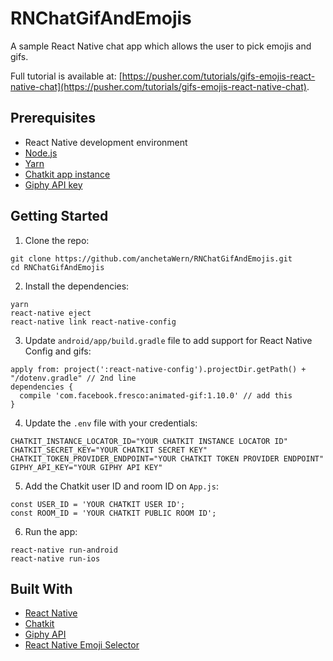 # RNChatGifAndEmojis
A sample React Native chat app which allows the user to pick emojis and gifs.

Full tutorial is available at: [https://pusher.com/tutorials/gifs-emojis-react-native-chat](https://pusher.com/tutorials/gifs-emojis-react-native-chat).

## Prerequisites

-   React Native development environment
-   [Node.js](https://nodejs.org/en/)
-   [Yarn](https://yarnpkg.com/en/)
-   [Chatkit app instance](https://pusher.com/chatkit)
-   [Giphy API key](https://developers.giphy.com/docs/api#quick-start-guide)

## Getting Started

1. Clone the repo:

```
git clone https://github.com/anchetaWern/RNChatGifAndEmojis.git
cd RNChatGifAndEmojis
```

2. Install the dependencies:

```
yarn
react-native eject
react-native link react-native-config
```

3. Update `android/app/build.gradle` file to add support for React Native Config and gifs:

```
apply from: project(':react-native-config').projectDir.getPath() + "/dotenv.gradle" // 2nd line
dependencies {
  compile 'com.facebook.fresco:animated-gif:1.10.0' // add this
}
```

4. Update the `.env` file with your credentials:

```
CHATKIT_INSTANCE_LOCATOR_ID="YOUR CHATKIT INSTANCE LOCATOR ID"
CHATKIT_SECRET_KEY="YOUR CHATKIT SECRET KEY"
CHATKIT_TOKEN_PROVIDER_ENDPOINT="YOUR CHATKIT TOKEN PROVIDER ENDPOINT"
GIPHY_API_KEY="YOUR GIPHY API KEY"
```

5. Add the Chatkit user ID and room ID on `App.js`:

```
const USER_ID = 'YOUR CHATKIT USER ID';
const ROOM_ID = 'YOUR CHATKIT PUBLIC ROOM ID';
```

6. Run the app:

```
react-native run-android
react-native run-ios
```

## Built With

-   [React Native](http://facebook.github.io/react-native/)
-   [Chatkit](https://pusher.com/chatkit)
-   [Giphy API](https://developers.giphy.com/)
-   [React Native Emoji Selector](https://github.com/arronhunt/react-native-emoji-selector)
